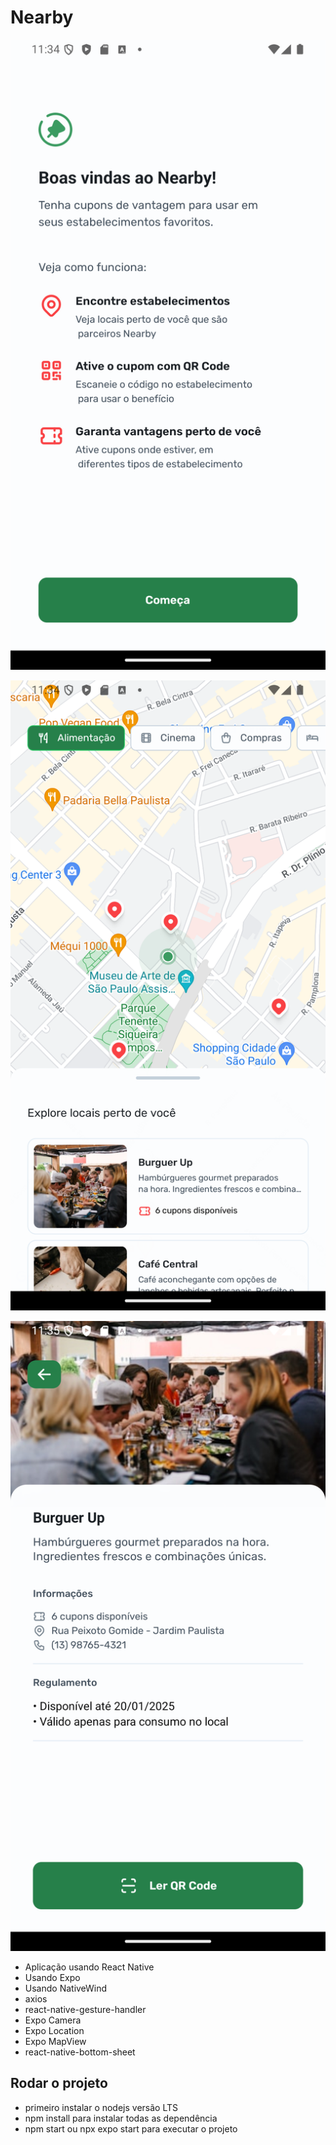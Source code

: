 

#  Nearby
![preview](./.github/images/index.png)

![preview](./.github/images/home.png)

![preview](./.github/images/market.png)


- Aplicação usando React Native
- Usando Expo
- Usando NativeWind
- axios
- react-native-gesture-handler
- Expo Camera
- Expo Location
- Expo MapView
- react-native-bottom-sheet

## Rodar o projeto

- primeiro instalar o nodejs versão LTS
- npm install para instalar todas as dependência
- npm start ou npx  expo  start para executar o projeto 